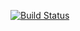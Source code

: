 [![Build Status](https://travis-ci.org/ToOgFyrreTyvende/42_del2.svg?branch=master)](https://travis-ci.org/ToOgFyrreTyvende/42_del2)